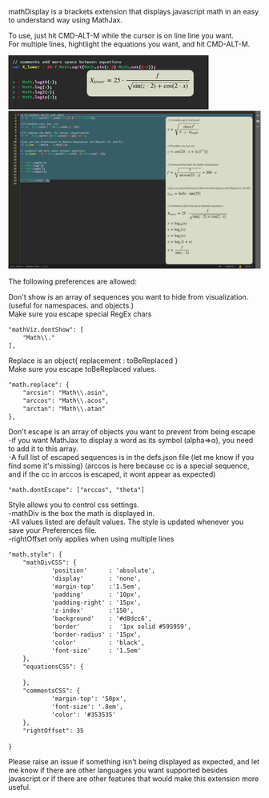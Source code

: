 mathDisplay is a brackets extension that displays javascript math in an easy to understand way using MathJax.   

To use, just hit CMD-ALT-M while the cursor is on line line you want.     
For multiple lines, hightlight the equations you want, and hit CMD-ALT-M.

<img src="wiki/images/singleLine.png" width="400"/>
<img src="wiki/images/multiLine.png" width="800"/>


The following preferences are allowed:


Don't show is an array of sequences you want to hide from visualization. (useful for namespaces. and objects.)       
Make sure you escape special RegEx chars
 
    "mathViz.dontShow": [
        "Math\\."
    ],


Replace is an object{ replacement : toBeReplaced }       
Make sure you escape toBeReplaced values.

    "math.replace": {
        "arcsin": "Math\\.asin",
        "arccos": "Math\\.acos",
        "arctan": "Math\\.atan"
    },
    

Don't escape is an array of objects you want to prevent from being escape    
-if you want MathJax to display a word as its symbol (alpha=>α), you need to add it to this array.   
-A full list of escaped sequences is in the defs.json file (let me know if you find some it's missing)
(arccos is here because cc is a special sequence, and if the cc in arccos is escaped, it wont appear as expected)

    "math.dontEscape": ["arccos", "theta"]
  

Style allows you to control css settings.    
-mathDiv is the box the math is displayed in.      
-All values listed are default values. The style is updated whenever you save your Preferences file.   
-rightOffset only applies when using multiple lines
    
    "math.style": {
        "mathDivCSS": {
                'position'      : 'absolute',
                'display'       : 'none',
                'margin-top'    :'1.5em',
                'padding'       : '10px',
                'padding-right' : '15px',
                'z-index'       :'150',
                'background'    : '#d8dcc6',
                'border'        :  '1px solid #595959',
                'border-radius' : '15px',
                'color'         : 'black',
                'font-size'     : '1.5em'
        },
        "equationsCSS": {
           
        },
        "commentsCSS": {
                'margin-top': '50px',
                'font-size': '.8em',
                'color': '#353535'
        },
        "rightOffset": 35
        
    }
    
    
    
Please raise an issue if something isn't being displayed as expected, and let me know if there are other languages you want supported besides javascript or if there are other features that would make this extension more useful.
    
